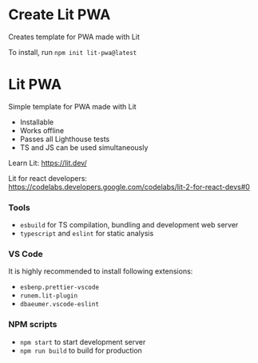 # Create Lit PWA

Creates template for PWA made with Lit

To install, run `npm init lit-pwa@latest` 

# Lit PWA

Simple template for PWA made with Lit

- Installable
- Works offline
- Passes all Lighthouse tests
- TS and JS can be used simultaneously

Learn Lit: https://lit.dev/

Lit for react developers: https://codelabs.developers.google.com/codelabs/lit-2-for-react-devs#0

### Tools

- `esbuild` for TS compilation, bundling and development web server
- `typescript` and `eslint` for static analysis

### VS Code 

It is highly recommended to install following extensions: 
- `esbenp.prettier-vscode`
- `runem.lit-plugin`
- `dbaeumer.vscode-eslint`

### NPM scripts

- `npm start` to start development server
- `npm run build` to build for production
